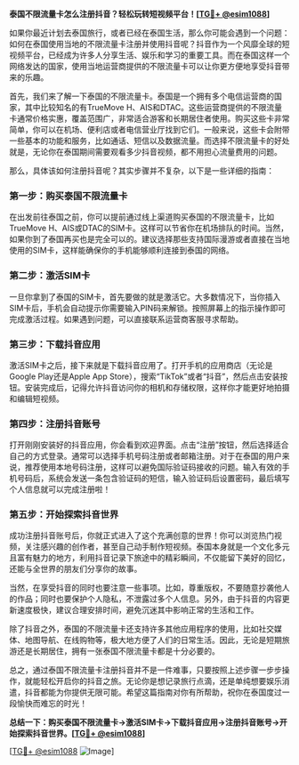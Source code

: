 **泰国不限流量卡怎么注册抖音？轻松玩转短视频平台！[[TG💪+ @esim1088](https://t.me/s/esim1088)]**

如果你最近计划去泰国旅行，或者已经在泰国生活，那么你可能会遇到一个问题：如何在泰国使用当地的不限流量卡注册并使用抖音呢？抖音作为一个风靡全球的短视频平台，已经成为许多人分享生活、娱乐和学习的重要工具。而在泰国这样一个网络发达的国家，使用当地运营商提供的不限流量卡可以让你更方便地享受抖音带来的乐趣。

首先，我们来了解一下泰国的不限流量卡。泰国是一个拥有多个电信运营商的国家，其中比较知名的有TrueMove H、AIS和DTAC。这些运营商提供的不限流量卡通常价格实惠，覆盖范围广，非常适合游客和长期居住者使用。购买这些卡非常简单，你可以在机场、便利店或者电信营业厅找到它们。一般来说，这些卡会附带一些基本的功能和服务，比如通话、短信以及数据流量。而选择不限流量卡的好处就是，无论你在泰国期间需要观看多少抖音视频，都不用担心流量费用的问题。

那么，具体该如何注册抖音呢？其实步骤并不复杂，以下是一些详细的指南：

### **第一步：购买泰国不限流量卡**
在出发前往泰国之前，你可以提前通过线上渠道购买泰国的不限流量卡，比如TrueMove H、AIS或DTAC的SIM卡。这样可以节省你在机场排队的时间。当然，如果你到了泰国再买也是完全可以的。建议选择那些支持国际漫游或者直接在当地使用的SIM卡，这样能确保你的手机能够顺利连接到泰国的网络。

### **第二步：激活SIM卡**
一旦你拿到了泰国的SIM卡，首先要做的就是激活它。大多数情况下，当你插入SIM卡后，手机会自动提示你需要输入PIN码来解锁。按照屏幕上的指示操作即可完成激活过程。如果遇到问题，可以直接联系运营商客服寻求帮助。

### **第三步：下载抖音应用**
激活SIM卡之后，接下来就是下载抖音应用了。打开手机的应用商店（无论是Google Play还是Apple App Store），搜索“TikTok”或者“抖音”，然后点击安装按钮。安装完成后，记得允许抖音访问你的相机和存储权限，这样你才能更好地拍摄和编辑短视频。

### **第四步：注册抖音账号**
打开刚刚安装好的抖音应用，你会看到欢迎界面。点击“注册”按钮，然后选择适合自己的方式登录。通常可以选择手机号码注册或者邮箱注册。对于在泰国的用户来说，推荐使用本地号码注册，这样可以避免国际验证码接收的问题。输入有效的手机号码后，系统会发送一条包含验证码的短信，输入验证码后设置密码，最后填写个人信息就可以完成注册啦！

### **第五步：开始探索抖音世界**
成功注册抖音账号后，你就正式进入了这个充满创意的世界！你可以浏览热门视频，关注感兴趣的创作者，甚至自己动手制作短视频。泰国本身就是一个文化多元且富有魅力的地方，利用抖音记录下旅途中的精彩瞬间，不仅能留下美好的回忆，还能与全世界的朋友们分享你的故事。

当然，在享受抖音的同时也要注意一些事项。比如，尊重版权，不要随意抄袭他人的作品；同时也要保护个人隐私，不泄露过多个人信息。另外，由于抖音的内容更新速度极快，建议合理安排时间，避免沉迷其中影响正常的生活和工作。

除了抖音之外，泰国的不限流量卡还支持许多其他应用程序的使用，比如社交媒体、地图导航、在线购物等，极大地方便了人们的日常生活。因此，无论是短期旅游还是长期居住，拥有一张泰国不限流量卡都是十分必要的。

总之，通过泰国不限流量卡注册抖音并不是一件难事，只要按照上述步骤一步步操作，就能轻松开启你的抖音之旅。无论你是想记录旅行点滴，还是单纯想要娱乐消遣，抖音都能为你提供无限可能。希望这篇指南对你有所帮助，祝你在泰国度过一段愉快而难忘的时光！

**总结一下：购买泰国不限流量卡→激活SIM卡→下载抖音应用→注册抖音账号→开始探索抖音世界。[[TG💪+ @esim1088](https://t.me/s/esim1088)]**

[[TG💪+ @esim1088](https://t.me/s/esim1088) ![Image](https://i.postimg.cc/4NQfJmqS/Snipaste-2025-05-13-00-14-12.png)]
